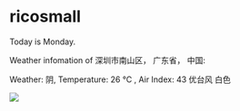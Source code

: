 # ricosmall

Today is Monday.

Weather infomation of 深圳市南山区， 广东省， 中国: 

Weather: 阴, Temperature: 26 ℃ , Air Index: 43 优台风 白色

<img src="https://github-readme-stats.vercel.app/api?username=ricosmall&show_icons=true" />
